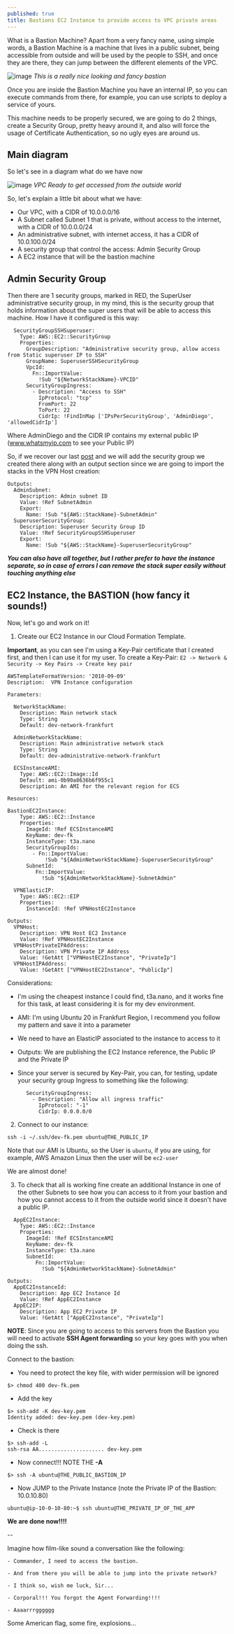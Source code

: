 ```yaml
---
published: true
title: Bastions EC2 Instance to provide access to VPC private areas
---
```

What is a Bastion Machine? Apart from a very fancy name, using simple words, a Bastion Machine is a machine that lives in a public subnet, being accessible from outside and will be used by the people to SSH, and once they are there, they can jump between the different elements of the VPC.

![image](/images/A-Bastion.png)
*This is a really nice looking and fancy bastion*

Once you are inside the Bastion Machine you have an internal IP, so you can execute commands from there, for example, you can use scripts to deploy a service of yours.

This machine needs to be properly secured, we are going to do 2 things, create a Security Group, pretty heavy around it, and also will force the usage of Certificate Authentication, so no ugly eyes are around us.

## Main diagram
So let's see in a diagram what do we have now

![image](/images/Bastion.png)
*VPC Ready to get accessed from the outside world*

So, let's explain a little bit about what we have:
* Our VPC, with a CIDR of 10.0.0.0/16
* A Subnet called Subnet 1 that is private, without access to the internet, with a CIDR of 10.0.0.0/24
* An administrative subnet, with internet access, it has a CIDR of 10.0.100.0/24
* A security group that control the access: Admin Security Group
* A EC2 instance that will be the bastion machine

## Admin Security Group
Then there are 1 security groups, marked in RED, the SuperUser administrative security group, in my mind, this is the security group that holds information about the super users that will be able to access this machine. How I have it configured is this way:

```
  SecurityGroupSSHSuperuser:
    Type: AWS::EC2::SecurityGroup
    Properties:
      GroupDescription: "Administrative security group, allow access from Static superuser IP to SSH"
      GroupName: SuperuserSSHSecurityGroup
      VpcId: 
        Fn::ImportValue: 
          !Sub "${NetworkStackName}-VPCID"
      SecurityGroupIngress:
        - Description: "Access to SSH"
          IpProtocol: "tcp"
          FromPort: 22
          ToPort: 22
          CidrIp: !FindInMap ['IPsPerSecurityGroup', 'AdminDiego', 'allowedCidrIp']
```

Where AdminDiego and the CIDR IP contains my external public IP (www.whatsmyip.com to see your Public IP)

So, if we recover our last [post](https://diegomarzo.github.io/access-external-stacks/) and we will add the security group we created there along with an output section since we are going to import the stacks in the VPN Host creation:

```
Outputs:
  AdminSubnet: 
    Description: Admin subnet ID
    Value: !Ref SubnetAdmin
    Export:
      Name: !Sub "${AWS::StackName}-SubnetAdmin"
  SuperuserSecurityGroup:
    Description: Superuser Security Group ID
    Value: !Ref SecurityGroupSSHSuperuser
    Export:
      Name: !Sub "${AWS::StackName}-SuperuserSecurityGroup"
```

***You can also have all together, but I rather prefer to have the instance separate, so in case of errors I can remove the stack super easily without touching anything else***


## EC2 Instance, the BASTION (how fancy it sounds!)

Now, let's go and work on it!

1) Create our EC2 Instance in our Cloud Formation Template.

**Important**, as you can see I'm using a Key-Pair certificate that I created first, and then I can use it for my user. To create a Key-Pair:
 `E2 -> Network & Security -> Key Pairs -> Create key pair`
 
 
```
AWSTemplateFormatVersion: '2010-09-09'
Description:  VPN Instance configuration

Parameters:
  
  NetworkStackName:
    Description: Main network stack
    Type: String
    Default: dev-network-frankfurt
  
  AdminNetworkStackName:
    Description: Main administrative network stack
    Type: String
    Default: dev-administrative-network-frankfurt
  
  ECSInstanceAMI:
    Type: AWS::EC2::Image::Id
    Default: ami-0b90a8636b6f955c1
    Description: An AMI for the relevant region for ECS 

Resources:

BastionEC2Instance:
    Type: AWS::EC2::Instance
    Properties:
      ImageId: !Ref ECSInstanceAMI
      KeyName: dev-fk
      InstanceType: t3a.nano
      SecurityGroupIds:
        - Fn::ImportValue: 
            !Sub "${AdminNetworkStackName}-SuperuserSecurityGroup"
      SubnetId:
         Fn::ImportValue: 
           !Sub "${AdminNetworkStackName}-SubnetAdmin"

  VPNElasticIP:
    Type: AWS::EC2::EIP
    Properties:
      InstanceId: !Ref VPNHostEC2Instance

Outputs:
  VPNHost:
    Description: VPN Host EC2 Instance
    Value: !Ref VPNHostEC2Instance
  VPNHostPrivateIPAddress:
  	Description: VPN Private IP Address
    Value: !GetAtt ["VPNHostEC2Instance", "PrivateIp"]
  VPNHostIPAddress:
    Value: !GetAtt ["VPNHostEC2Instance", "PublicIp"]
```

Considerations:
* I'm using the cheapest instance I could find, t3a.nano, and it works fine for this task, at least considering it is for my dev environment.
* AMI: I'm using Ubuntu 20 in Frankfurt Region, I recommend you follow my pattern and save it into a parameter
* We need to have an ElasticIP associated to the instance to access to it
* Outputs: We are publishing the EC2 Instance reference, the Public IP and the Private IP

* Since your server is secured by Key-Pair, you can, for testing, update your security group Ingress to something like the following:

```
      SecurityGroupIngress:
        - Description: "Allow all ingress traffic"
          IpProtocol: "-1"
          CidrIp: 0.0.0.0/0
```

2) Connect to our instance:

`ssh -i ~/.ssh/dev-fk.pem ubuntu@THE_PUBLIC_IP`

Note that our AMI is Ubuntu, so the User is `ubuntu`, if you are using, for example, AWS Amazon Linux then the user will be `ec2-user`

We are almost done!

3) To check that all is working fine create an additional Instance in one of the other Subnets to see how you can access to it from your bastion and how you cannot access to it from the outside world since it doesn't have a public IP.

```
  AppEC2Instance:
    Type: AWS::EC2::Instance
    Properties:
      ImageId: !Ref ECSInstanceAMI
      KeyName: dev-fk
      InstanceType: t3a.nano
      SubnetId:
         Fn::ImportValue: 
           !Sub "${AdminNetworkStackName}-SubnetAdmin"
           
Outputs:
  AppEC2InstanceId:
    Description: App EC2 Instance Id
    Value: !Ref AppEC2Instance
  AppEC2IP:
    Description: App EC2 Private IP 
    Value: !GetAtt ["AppEC2Instance", "PrivateIp"]
```

**NOTE**: Since you are going to access to this servers from the Bastion you will need to activate **SSH Agent forwarding** so your key goes with you when doing the ssh.

Connect to the bastion:

* You need to protect the key file, with wider permission will be ignored

```
$> chmod 400 dev-fk.pem
```

* Add the key

```
$> ssh-add -K dev-key.pem
Identity added: dev-key.pem (dev-key.pem)
```

* Check is there

```
$> ssh-add -L
ssh-rsa AA..................... dev-key.pem
```

* Now connect!!!  NOTE THE **-A**

```
$> ssh -A ubuntu@THE_PUBLIC_BASTION_IP
```

* Now JUMP to the Private Instance (note the Private IP of the Bastion: 10.0.10.80)

```
ubuntu@ip-10-0-10-80:~$ ssh ubuntu@THE_PRIVATE_IP_OF_THE_APP
```


**We are done now!!!!**

--

Imagine how film-like sound a conversation like the following:

```
- Commander, I need to access the bastion.

- And from there you will be able to jump into the private network?

- I think so, wish me luck, Sir...

- Corporal!!! You forgot the Agent Forwarding!!!!

- Aaaarrrgggggg
```

Some American flag, some fire, explosions...
